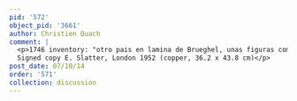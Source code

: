 ```yaml
---
pid: '572'
object_pid: '3661'
author: Christien Quach
comment: |
  <p>1746 inventory: "otro pais en lamina de Brueghel, unas figuras como de gitanos, una de ellas en accion de hablar con un arriero y otra a un lado sentada con un nino sobre la rodilla y distintas acemilas cargadas, de tercia y dedos de alto y vara de ancho."<br />
  Signed copy E. Slatter, London 1952 (copper, 36.2 x 43.8 cm)</p>
post_date: 07/10/14
order: '571'
collection: discussion
---
```

